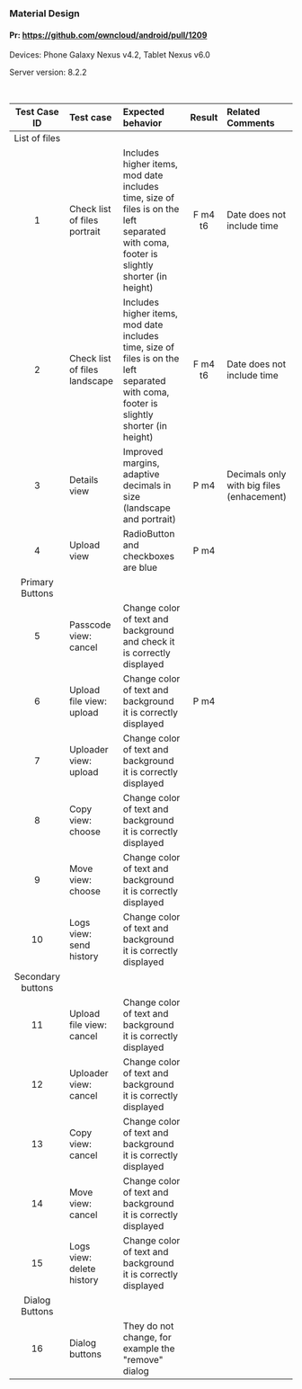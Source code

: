 ### Material Design

#### Pr: https://github.com/owncloud/android/pull/1209

Devices: Phone Galaxy Nexus v4.2, Tablet Nexus v6.0

Server version: 8.2.2

<br>

Test Case ID | Test case   | Expected behavior | Result | Related Comments
|:----:|:------------- |:-------------|:-------------:|:----------
List of files|
1| Check list of files portrait | Includes higher items, mod date includes time, size of files is on the left separated with coma, footer is slightly shorter (in height) | F m4 t6 | Date does not include time
2| Check list of files landscape | Includes higher items, mod date includes time, size of files is on the left separated with coma, footer is slightly shorter (in height) | F m4 t6 | Date does not include time
3| Details view | Improved margins, adaptive decimals in size  (landscape and portrait) | P m4| Decimals only with big files (enhacement)
4| Upload view | RadioButton and checkboxes are blue | P m4
Primary Buttons| 
5| Passcode view: cancel | Change color of text and background and check it is correctly displayed
6| Upload file view: upload| Change color of text and background it is correctly displayed | P m4
7| Uploader view: upload| Change color of text and background it is correctly displayed
8| Copy view: choose| Change color of text and background it is correctly displayed
9| Move view: choose| Change color of text and background it is correctly displayed
10| Logs view: send history| Change color of text and background it is correctly displayed
Secondary buttons| 
11| Upload file view: cancel| Change color of text and background it is correctly displayed
12| Uploader view: cancel| Change color of text and background it is correctly displayed
13| Copy view: cancel| Change color of text and background it is correctly displayed
14| Move view: cancel| Change color of text and background it is correctly displayed
15| Logs view: delete history| Change color of text and background it is correctly displayed
Dialog Buttons |
16| Dialog buttons| They do not change, for example the "remove" dialog |

